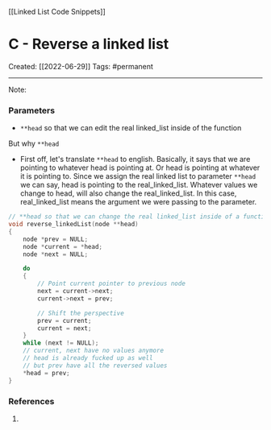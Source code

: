 [[Linked List Code Snippets]]

# C - Reverse a linked list
Created:  [[2022-06-29]]
Tags: #permanent 

---
Note:

### Parameters
- `**head` so that we can edit the real linked_list inside of the function

But why `**head` 
- First off, let's translate `**head` to english. Basically, it says that we are pointing to whatever head is pointing at. Or head is pointing at whatever it is pointing to. Since we assign the real linked list to parameter `**head` we can say, head is pointing to the real_linked_list. Whatever values we change to head, will also change the real_linked_list. In this case, real_linked_list means the argument we were passing to the parameter.


```C
// **head so that we can change the real linked_list inside of a function
void reverse_linkedList(node **head)
{
    node *prev = NULL;
    node *current = *head;
    node *next = NULL;

    do
    {
        // Point current pointer to previous node
        next = current->next;
        current->next = prev;

        // Shift the perspective
        prev = current;
        current = next;
    }
    while (next != NULL);
    // current, next have no values anymore
    // head is already fucked up as well
    // but prev have all the reversed values
    *head = prev;  
}
```















### References
1. 